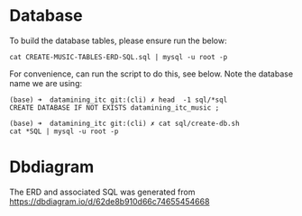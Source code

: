 # Database 

To build the database tables, please ensure run the below:

```
cat CREATE-MUSIC-TABLES-ERD-SQL.sql | mysql -u root -p
```

For convenience, can run the script to do this, see below. Note the database name we are using:

```
(base) ➜  datamining_itc git:(cli) ✗ head  -1 sql/*sql
CREATE DATABASE IF NOT EXISTS datamining_itc_music ;

(base) ➜  datamining_itc git:(cli) ✗ cat sql/create-db.sh
cat *SQL | mysql -u root -p
```

# Dbdiagram

The ERD and associated SQL was generated from https://dbdiagram.io/d/62de8b910d66c74655454668 

